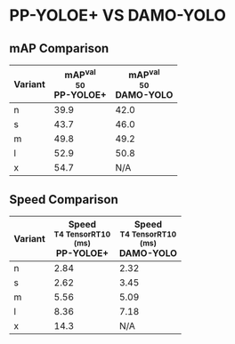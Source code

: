 ---
---
# PP-YOLOE+ VS DAMO-YOLO

## mAP Comparison

| **Variant** | <center><span style='width: 400px;'>**mAP<sup>val<br>50**<br>**PP-YOLOE+**</span></center> | <center><span style='width: 400px;'>**mAP<sup>val<br>50**<br>**DAMO-YOLO**</span></center> |
|----|----------------------------------|------------------------------------|
| n | 39.9 | 42.0 |
| s | 43.7 | 46.0 |
| m | 49.8 | 49.2 |
| l | 52.9 | 50.8 |
| x | 54.7 | N/A |

## Speed Comparison

| **Variant** | <center><span style='width: 200px;'>**Speed**<br><sup>T4 TensorRT10<br>(ms)</sup><br>**PP-YOLOE+**</span></center> | <center><span style='width: 200px;'>**Speed**<br><sup>T4 TensorRT10<br>(ms)</sup><br>**DAMO-YOLO**</span></center> |
|---------|-----------------------|-----------------------|
| n | 2.84 | 2.32 |
| s | 2.62 | 3.45 |
| m | 5.56 | 5.09 |
| l | 8.36 | 7.18 |
| x | 14.3 | N/A |
